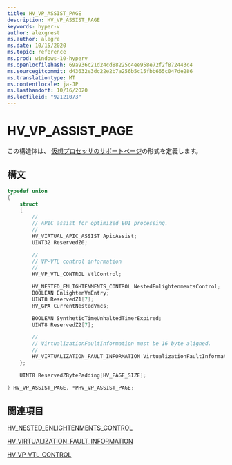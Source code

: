 ```yaml
---
title: HV_VP_ASSIST_PAGE
description: HV_VP_ASSIST_PAGE
keywords: hyper-v
author: alexgrest
ms.author: alegre
ms.date: 10/15/2020
ms.topic: reference
ms.prod: windows-10-hyperv
ms.openlocfilehash: 69a936c21d24cd88225c4ee958e72f2f872443c4
ms.sourcegitcommit: d43632e3dc22e2b7a256b5c15fbb665c047de286
ms.translationtype: MT
ms.contentlocale: ja-JP
ms.lasthandoff: 10/16/2020
ms.locfileid: "92121073"
---
```

# <a name="hv_vp_assist_page"></a>HV_VP_ASSIST_PAGE

 この構造体は、 [仮想プロセッサのサポートページ](../vp-properties.md#virtual-processor-assist-page)の形式を定義します。

## <a name="syntax"></a>構文

```c
typedef union
{
    struct
    {
        //
        // APIC assist for optimized EOI processing.
        //
        HV_VIRTUAL_APIC_ASSIST ApicAssist;
        UINT32 ReservedZ0;

        //
        // VP-VTL control information
        //
        HV_VP_VTL_CONTROL VtlControl;

        HV_NESTED_ENLIGHTENMENTS_CONTROL NestedEnlightenmentsControl;
        BOOLEAN EnlightenVmEntry;
        UINT8 ReservedZ1[7];
        HV_GPA CurrentNestedVmcs;

        BOOLEAN SyntheticTimeUnhaltedTimerExpired;
        UINT8 ReservedZ2[7];

        //
        // VirtualizationFaultInformation must be 16 byte aligned.
        //
        HV_VIRTUALIZATION_FAULT_INFORMATION VirtualizationFaultInformation;
    };

    UINT8 ReservedZBytePadding[HV_PAGE_SIZE];

} HV_VP_ASSIST_PAGE, *PHV_VP_ASSIST_PAGE;
 ```

## <a name="see-also"></a>関連項目

[HV_NESTED_ENLIGHTENMENTS_CONTROL](HV_NESTED_ENLIGHTENMENTS_CONTROL.md)

[HV_VIRTUALIZATION_FAULT_INFORMATION](HV_VIRTUALIZATION_FAULT_INFORMATION.md)

[HV_VP_VTL_CONTROL](HV_VP_VTL_CONTROL.md)
